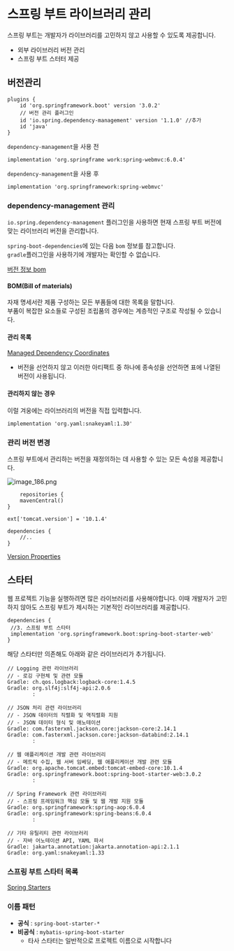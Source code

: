 # 스프링 부트 라이브러리 관리  
  
스프링 부트는 개발자가 라이브러리를 고민하지 않고 사용할 수 있도록 제공합니다.  
+ 외부 라이브러리 버전 관리
+ 스프링 부트 스터터 제공 

## 버전관리
```Gradle
plugins {
    id 'org.springframework.boot' version '3.0.2'
    // 버전 관리 플러그인
    id 'io.spring.dependency-management' version '1.1.0' //추가
    id 'java'
}
```    

`dependency-management`을 사용 전
```Gradle
implementation 'org.springframe work:spring-webmvc:6.0.4'
```  
`dependency-management`을 사용 후  
```Gradle
implementation 'org.springframework:spring-webmvc'
```
  
### dependency-management 관리  
`io.spring.dependency-management` 플러그인을 사용하면 
현재 스프링 부트 버전에 맞는 라이브러리 버전을 관리합니다.  
  
`spring-boot-dependencies`에 있는 다음 `bom` 정보를 참고합니다.  
`gradle`플러그인을 사용하기에 개발자는 확인할 수 없습니다.  
  
[버전 정보 bom](https://github.com/spring-projects/spring-boot/blob/main/spring-boot-project/spring-boot-dependencies/build.gradle)  
  
#### BOM(Bill of materials)  
자재 명세서란 제품 구성하는 모든 부품들에 대한 목록을 말합니다.  
부품이 복잡한 요소들로 구성된 조립품의 경우에는 계층적인 구조로 작성될 수 있습니다.  
  
#### 관리 목록
[Managed Dependency Coordinates](https://docs.spring.io/spring-boot/docs/current/reference/html/dependency-versions.html#appendix.dependency-versions.coordinates)  

+ 버전을 선언하지 않고 이러한 아티팩트 중 하나에 종속성을 선언하면 표에 나열된 버전이 사용됩니다.  
  
#### 관리하지 않는 경우  
이럴 겨웅에는 라이브러리의 버전을 직접 입력합니다.  
```Gradle
implementation 'org.yaml:snakeyaml:1.30'
```  
  
### 관리 버전 변경  
스프링 부트에서 관리하는 버전을 재정의하는 데 사용할 수 있는 모든 속성을 제공합니다.  
  
![image_186.png](image_186.png)  
  
```Gradle
    repositories {
    mavenCentral()
}

ext['tomcat.version'] = '10.1.4'

dependencies {
    //..
}
```  
[Version Properties](https://docs.spring.io/spring-boot/docs/current/reference/html/dependency-versions.html#appendix.dependency-versions.properties)  
  
## 스타터  
웹 프로젝트 기능을 실행하려면 많은 라이브러리를 사용해야합니다. 
이때 개발자가 고민하지 않아도 스프링 부트가 제시하는 기본적인 라이브러리를 제공합니다.  
  
```Gradle
dependencies {
 //3. 스프링 부트 스타터
 implementation 'org.springframework.boot:spring-boot-starter-web'
}
```  
해당 스타터만 의존해도 아래와 같은 라이브러리가 추가됩니다.
```Gradle
// Logging 관련 라이브러리
// - 로깅 구현체 및 관련 모듈
Gradle: ch.qos.logback:logback-core:1.4.5
Gradle: org.slf4j:slf4j-api:2.0.6
        :

// JSON 처리 관련 라이브러리
// - JSON 데이터의 직렬화 및 역직렬화 지원
// - JSON 데이터 형식 및 애노테이션
Gradle: com.fasterxml.jackson.core:jackson-core:2.14.1
Gradle: com.fasterxml.jackson.core:jackson-databind:2.14.1
        :

// 웹 애플리케이션 개발 관련 라이브러리
// - 메트릭 수집, 웹 서버 임베딩, 웹 애플리케이션 개발 관련 모듈
Gradle: org.apache.tomcat.embed:tomcat-embed-core:10.1.4
Gradle: org.springframework.boot:spring-boot-starter-web:3.0.2
        :

// Spring Framework 관련 라이브러리
// - 스프링 프레임워크 핵심 모듈 및 웹 개발 지원 모듈
Gradle: org.springframework:spring-aop:6.0.4
Gradle: org.springframework:spring-beans:6.0.4
        :

// 기타 유틸리티 관련 라이브러리
// - 자바 어노테이션 API, YAML 파서
Gradle: jakarta.annotation:jakarta.annotation-api:2.1.1
Gradle: org.yaml:snakeyaml:1.33
```  
  
### 스프링 부트 스타터 목록
[Spring Starters](https://docs.spring.io/spring-boot/docs/current/reference/html/using.html#using.build-systems.starters)  
  
### 이름 패턴  
+ **공식** : `spring-boot-starter-*`
+ **비공식** : `mybatis-spring-boot-starter`
  + 타사 스타터는 일반적으로 프로젝트 이름으로 시작합니다